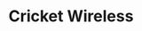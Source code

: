 ---
title: "Cricket Wireless"
url: /chicago/cricket-wireless-west-belmont-avenue/
shop: mobile phone
---